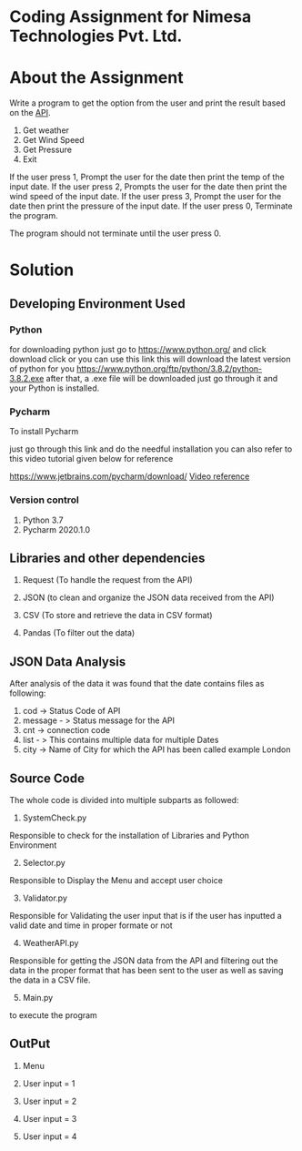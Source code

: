 #  Coding Assignment for Nimesa Technologies Pvt. Ltd.

# About the Assignment

Write a program to get the option from the user and print the result based on the [API](https://samples.openweathermap.org/data/2.5/forecast/hourly?q=London,us&appid=b6907d289e10d714a6e88b30761fae22).

1. Get weather
2. Get Wind Speed
3. Get Pressure
0. Exit

If the user press 1, Prompt the user for the date then print the temp of the input date.
If the user press 2, Prompts the user for the date then print the wind speed of the input date.
If the user press 3, Prompt the user for the date then print the pressure of the input date.
If the user press 0, Terminate the program.

The program should not terminate until the user press 0.

# Solution

## Developing Environment Used 

### Python 

for downloading python just go to https://www.python.org/ and click download click or you can use this link this will download the latest version of python for you https://www.python.org/ftp/python/3.8.2/python-3.8.2.exe
after that, a .exe file will be downloaded just go through it and your Python is installed.

### Pycharm

To install Pycharm 

just go through this link and do the needful installation you can also refer to this video tutorial given below for reference 

https://www.jetbrains.com/pycharm/download/
[Video reference](https://www.youtube.com/watch?v=AUiM1UaRCPc) 

### Version control

1. Python 3.7
2. Pycharm 2020.1.0

## Libraries and other dependencies 

1) Request (To handle the request from the API)

3) JSON (to clean and organize the JSON data received from the API)

4) CSV (To store and retrieve the data in CSV format)

3) Pandas (To filter out the data)


##  JSON Data Analysis

After analysis of the data it was found that the date contains files as following:

1. cod -> Status Code of API 
2. message - > Status message for the API
3. cnt -> connection code
4. list - > This contains multiple data for multiple Dates 
5. city -> Name of City for which the API has been called example London 


## Source Code 

The whole code is divided into multiple subparts as followed:

1) SystemCheck.py 

Responsible to check for the installation of Libraries and Python Environment

2) Selector.py

Responsible to Display the Menu and accept user choice

3) Validator.py

Responsible for Validating the user input that is if the user has inputted a valid date and time in proper formate or not

4) WeatherAPI.py

Responsible for getting the JSON data from the API and filtering out the data in the proper format that has been sent to the user as well as saving the data in a CSV file.

5) Main.py

to execute the program

## OutPut 

1. Menu 

2. User input = 1

3. User input = 2

4. User input = 3

5. User input = 4







